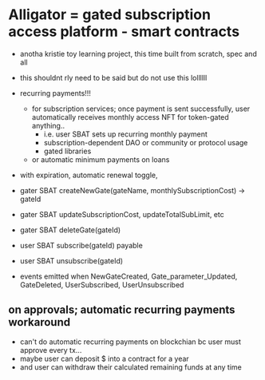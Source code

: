 # Alligator = gated subscription access platform - smart contracts
* anotha kristie toy learning project, this time built from scratch, spec and all
* this shouldnt rly need to be said but do not use this lollllll
* recurring payments!!!
    * for subscription services; once payment is sent successfully, user automatically receives monthly access NFT for token-gated anything..
        * i.e. user SBAT sets up recurring monthly payment
        * subscription-dependent DAO or community or protocol usage
        * gated libraries
    * or automatic minimum payments on loans
* with expiration, automatic renewal toggle, 

* gater SBAT createNewGate(gateName, monthlySubscriptionCost) -> gateId
* gater SBAT updateSubscriptionCost, updateTotalSubLimit, etc
* gater SBAT deleteGate(gateId)
* user SBAT subscribe(gateId) payable
* user SBAT unsubscribe(gateId)
* events emitted when NewGateCreated, Gate_parameter_Updated, GateDeleted, UserSubscribed, UserUnsubscribed

## on approvals; automatic recurring payments workaround
* can't do automatic recurring payments on blockchian bc user must approve every tx... 
* maybe user can deposit $ into a contract for a year
* and user can withdraw their calculated remaining funds at any time